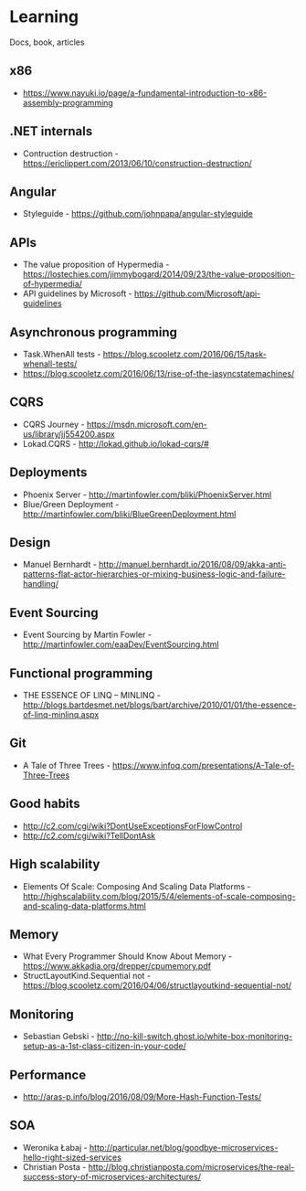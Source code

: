 # Learning
Docs, book, articles

## x86
* https://www.nayuki.io/page/a-fundamental-introduction-to-x86-assembly-programming

## .NET internals
* Contruction destruction - https://ericlippert.com/2013/06/10/construction-destruction/

## Angular
* Styleguide - https://github.com/johnpapa/angular-styleguide

## APIs
* The value proposition of Hypermedia - https://lostechies.com/jimmybogard/2014/09/23/the-value-proposition-of-hypermedia/
* API guidelines by Microsoft - https://github.com/Microsoft/api-guidelines

## Asynchronous programming
* Task.WhenAll tests - https://blog.scooletz.com/2016/06/15/task-whenall-tests/
* https://blog.scooletz.com/2016/06/13/rise-of-the-iasyncstatemachines/
 
## CQRS
* CQRS Journey - https://msdn.microsoft.com/en-us/library/jj554200.aspx
* Lokad.CQRS - http://lokad.github.io/lokad-cqrs/#

## Deployments
* Phoenix Server - http://martinfowler.com/bliki/PhoenixServer.html
* Blue/Green Deployment - http://martinfowler.com/bliki/BlueGreenDeployment.html

## Design
* Manuel Bernhardt - http://manuel.bernhardt.io/2016/08/09/akka-anti-patterns-flat-actor-hierarchies-or-mixing-business-logic-and-failure-handling/
 
## Event Sourcing
* Event Sourcing by Martin Fowler - http://martinfowler.com/eaaDev/EventSourcing.html

## Functional programming
* THE ESSENCE OF LINQ – MINLINQ - http://blogs.bartdesmet.net/blogs/bart/archive/2010/01/01/the-essence-of-linq-minlinq.aspx

## Git
* A Tale of Three Trees - https://www.infoq.com/presentations/A-Tale-of-Three-Trees

## Good habits
* http://c2.com/cgi/wiki?DontUseExceptionsForFlowControl
* http://c2.com/cgi/wiki?TellDontAsk

## High scalability
* Elements Of Scale: Composing And Scaling Data Platforms - http://highscalability.com/blog/2015/5/4/elements-of-scale-composing-and-scaling-data-platforms.html

## Memory
* What Every Programmer Should Know About Memory - https://www.akkadia.org/drepper/cpumemory.pdf
* StructLayoutKind.Sequential not - https://blog.scooletz.com/2016/04/06/structlayoutkind-sequential-not/

## Monitoring
* Sebastian Gebski - http://no-kill-switch.ghost.io/white-box-monitoring-setup-as-a-1st-class-citizen-in-your-code/

## Performance
* http://aras-p.info/blog/2016/08/09/More-Hash-Function-Tests/

## SOA
* Weronika Łabaj - http://particular.net/blog/goodbye-microservices-hello-right-sized-services
* Christian Posta - http://blog.christianposta.com/microservices/the-real-success-story-of-microservices-architectures/

